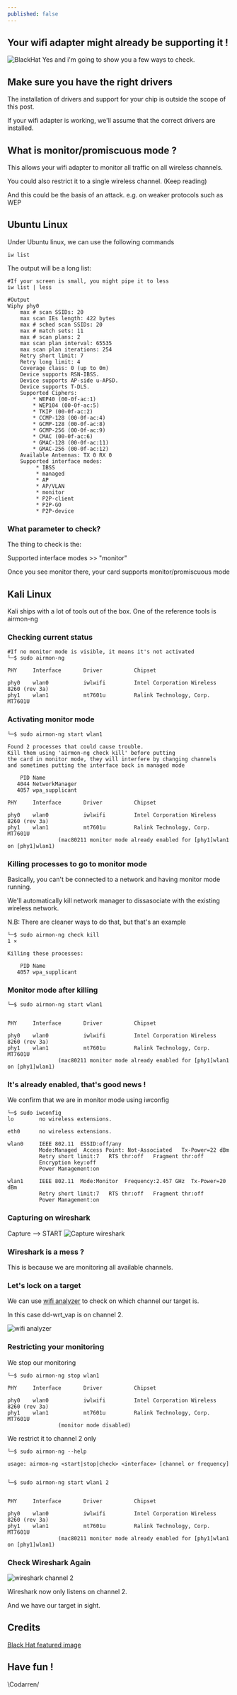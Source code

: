 ```yaml
---
published: false
---
```

## Your wifi adapter might already be supporting it !
![BlackHat](https://github.com/codarrenvelvindron/codarrenvelvindron.github.io/raw/master/images/black-hat-seo-760x400.png)
Yes and i'm going to show you a few ways to check.

## Make sure you have the right drivers
The installation of drivers and support for your chip is outside the scope of this post.

If your wifi adapter is working, we'll assume that the correct drivers are installed.

## What is monitor/promiscuous mode ?
This allows your wifi adapter to monitor all traffic on all wireless channels.

You could also restrict it to a single wireless channel. (Keep reading)

And this could be the basis of an attack. e.g. on weaker protocols such as WEP


## Ubuntu Linux
Under Ubuntu linux, we can use the following commands
```
iw list
```

The output will be a long list:
```
#If your screen is small, you might pipe it to less
iw list | less

#Output
Wiphy phy0
	max # scan SSIDs: 20
	max scan IEs length: 422 bytes
	max # sched scan SSIDs: 20
	max # match sets: 11
	max # scan plans: 2
	max scan plan interval: 65535
	max scan plan iterations: 254
	Retry short limit: 7
	Retry long limit: 4
	Coverage class: 0 (up to 0m)
	Device supports RSN-IBSS.
	Device supports AP-side u-APSD.
	Device supports T-DLS.
	Supported Ciphers:
		* WEP40 (00-0f-ac:1)
		* WEP104 (00-0f-ac:5)
		* TKIP (00-0f-ac:2)
		* CCMP-128 (00-0f-ac:4)
		* GCMP-128 (00-0f-ac:8)
		* GCMP-256 (00-0f-ac:9)
		* CMAC (00-0f-ac:6)
		* GMAC-128 (00-0f-ac:11)
		* GMAC-256 (00-0f-ac:12)
	Available Antennas: TX 0 RX 0
	Supported interface modes:
		 * IBSS
		 * managed
		 * AP
		 * AP/VLAN
		 * monitor
		 * P2P-client
		 * P2P-GO
		 * P2P-device
```

### What parameter to check?
The thing to check is the:

Supported interface modes >> "monitor"


Once you see monitor there, your card supports monitor/promiscuous mode

## Kali Linux

Kali ships with a lot of tools out of the box.
One of the reference tools is airmon-ng

### Checking current status
```
#If no monitor mode is visible, it means it's not activated
└─$ sudo airmon-ng           

PHY     Interface       Driver          Chipset

phy0    wlan0           iwlwifi         Intel Corporation Wireless 8260 (rev 3a)
phy1    wlan1           mt7601u         Ralink Technology, Corp. MT7601U
```
### Activating monitor mode
```
└─$ sudo airmon-ng start wlan1

Found 2 processes that could cause trouble.
Kill them using 'airmon-ng check kill' before putting
the card in monitor mode, they will interfere by changing channels
and sometimes putting the interface back in managed mode

    PID Name
   4044 NetworkManager
   4057 wpa_supplicant

PHY     Interface       Driver          Chipset

phy0    wlan0           iwlwifi         Intel Corporation Wireless 8260 (rev 3a)
phy1    wlan1           mt7601u         Ralink Technology, Corp. MT7601U
                (mac80211 monitor mode already enabled for [phy1]wlan1 on [phy1]wlan1)
```
### Killing processes to go to monitor mode
Basically, you can't be connected to a network and having monitor mode running.

We'll automatically kill network manager to dissasociate with the existing wireless network.

N.B: There are cleaner ways to do that, but that's an example
```
└─$ sudo airmon-ng check kill                                                                                                                                     1 ⨯

Killing these processes:

    PID Name
   4057 wpa_supplicant

```

### Monitor mode after killing

```
└─$ sudo airmon-ng start wlan1


PHY     Interface       Driver          Chipset

phy0    wlan0           iwlwifi         Intel Corporation Wireless 8260 (rev 3a)
phy1    wlan1           mt7601u         Ralink Technology, Corp. MT7601U
                (mac80211 monitor mode already enabled for [phy1]wlan1 on [phy1]wlan1)
```

### It's already enabled, that's good news !
We confirm that we are in monitor mode using iwconfig
```
└─$ sudo iwconfig             
lo        no wireless extensions.

eth0      no wireless extensions.

wlan0     IEEE 802.11  ESSID:off/any  
          Mode:Managed  Access Point: Not-Associated   Tx-Power=22 dBm   
          Retry short limit:7   RTS thr:off   Fragment thr:off
          Encryption key:off
          Power Management:on
          
wlan1     IEEE 802.11  Mode:Monitor  Frequency:2.457 GHz  Tx-Power=20 dBm   
          Retry short limit:7   RTS thr:off   Fragment thr:off
          Power Management:on

```

### Capturing on wireshark
Capture --> START
![Capture wireshark](https://github.com/codarrenvelvindron/codarrenvelvindron.github.io/raw/master/images/monitor_mode_wlan1.png)

### Wireshark is a mess ?
This is because we are monitoring all available channels.

### Let's lock on a target
We can use [wifi analyzer](https://play.google.com/store/apps/details?id=com.farproc.wifi.analyzer&hl=en&gl=US) to check on which channel our target is.

In this case dd-wrt_vap is on channel 2.

![wifi analyzer](https://github.com/codarrenvelvindron/codarrenvelvindron.github.io/raw/master/images/Screenshot_20210111-202921_Wifi%20Analyzer.jpg)

### Restricting your monitoring
We stop our monitoring
```
└─$ sudo airmon-ng stop wlan1 

PHY     Interface       Driver          Chipset

phy0    wlan0           iwlwifi         Intel Corporation Wireless 8260 (rev 3a)
phy1    wlan1           mt7601u         Ralink Technology, Corp. MT7601U
                (monitor mode disabled)

```

We restrict it to channel 2 only
```
└─$ sudo airmon-ng --help    

usage: airmon-ng <start|stop|check> <interface> [channel or frequency]

                                                                                                           
└─$ sudo airmon-ng start wlan1 2


PHY     Interface       Driver          Chipset

phy0    wlan0           iwlwifi         Intel Corporation Wireless 8260 (rev 3a)
phy1    wlan1           mt7601u         Ralink Technology, Corp. MT7601U
                (mac80211 monitor mode already enabled for [phy1]wlan1 on [phy1]wlan1)

```

### Check Wireshark Again
![wireshark channel 2](https://github.com/codarrenvelvindron/codarrenvelvindron.github.io/raw/master/images/monitor_mode_channel_2.png)

Wireshark now only listens on channel 2.

And we have our target in sight.

## Credits
[Black Hat featured image](https://cdn.searchenginejournal.com/wp-content/uploads/2017/10/black-hat-seo-760x400.png)

## Have fun !

\Codarren/